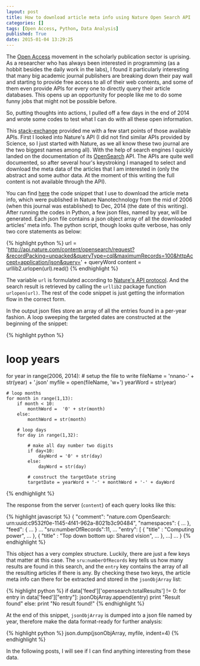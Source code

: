 ```yaml
---
layout: post
title: How to download article meta info using Nature Open Search API
categories: []
tags: [Open Access, Python, Data Analysis]
published: True
date: 2015-01-04 13:29:25
---
```


The [Open Access](http://en.wikipedia.org/wiki/Open_access) movement in the scholarly publication sector is uprising. As a researcher who has always been interested in programming (as a hobbit besides the daily work in the labs), I found it particularly interesting that many big academic journal publishers are breaking down their pay wall and starting to provide free access to all of their web contents, and some of them even provide APIs for every one to directly query their article databases. This opens up an opportunity for people like me to do some funny jobs that might not be possible before.

So, putting thoughts into actions, I pulled off a few days in the end of 2014 and wrote some codes to test what I can do with all these open information.

This [stack-exchange](http://opendata.stackexchange.com/questions/638/open-database-apis-for-journal-article-metadata) provided me with a few start points of those available APIs. First I looked into Nature's API (I did not find similar APIs provided by Science, so I just started with Nature, as we all know these two journal are the two biggest names among all). With the help of search engines I quickly landed on the documentation of its [OpenSearch](http://www.nature.com/developers/documentation/api-references/opensearch-api/) API. The APIs are quite well documented, so after several hour's keystroking I managed to select and download the meta data of the articles that I am interested in (only the abstract and some author data. At the moment of this writing the full content is not available through the API).

You can find [here](https://gist.github.com/deene/3fbb0b02fbf7c3425dbf) the code snippet that I use to download the article meta info, which were published in Nature Nanotechnology from the mid of 2006 (when this journal was established) to Dec, 2014 (the date of this writing). After running the codes in Python, a few json files, named by year, will be generated. Each json file contains a json object array of all the downloaded articles' meta info. The python script, though looks quite verbose, has only two core statements as below:

{% highlight python %}
url = 'http://api.nature.com/content/opensearch/request?&recordPacking=unpacked&queryType=cql&maximumRecords=100&httpAccept=application/json&query=' + queryWord
content = urllib2.urlopen(url).read()
{% endhighlight %}

The variable `url` is formulated according to [Nature's API protocol](http://www.nature.com/developers/documentation/api-references/opensearch-api/). And the search result is retrieved by calling the `urllib2` package function `urlopen(url)`. The rest of the code snippet is just getting the information flow in the correct form.

In the output json files store an array of all the entries found in a per-year fashion. A loop sweeping the targeted dates are constructed at the beginning of the snippet:

{% highlight python %}
# loop years
for year in range(2006, 2014):
    # setup the file to write
    fileName = 'nnano-' + str(year) + '.json'
    myfile = open(fileName, 'w+')
    yearWord = str(year)

    # loop months
    for month in range(1,13):
        if month < 10:
            monthWord =  '0' + str(month)
        else:
            monthWord = str(month)
        
        # loop days
        for day in range(1,32):
            
            # make all day number two digits
            if day<10:
                dayWord = '0' + str(day)
            else:
                dayWord = str(day)
            
            # construct the targetDate string
            targetDate = yearWord + '-' + monthWord + '-' + dayWord
{% endhighlight %}

The response from the server (`content`) of each query looks like this:

{% highlight javascript %}
{
    "comment": "nature.com OpenSearch: urn:uuid:c9532f0e-1145-4f41-962a-8021b3c90484",
    "namespaces": {
        ...
    },
    "feed": {
        ...
    }
    ...
    "sru:numberOfRecords":11,
    ...
    "entry": [
    {
        "title" : "Computing power",
        ...
    }, {
        "title" : "Top down bottom up: Shared vision",
        ...
    }, ...]
    ...
}
{% endhighlight %}

This object has a very complex structure. Luckily, there are just a few keys that matter at this case. The `sru:numberOfRecords` key tells us how many results are found in this search, and the `entry` key contains the array of all the resulting articles if there is any. By checking these two keys, the article meta info can there for be extracted and stored in the `jsonObjArray` list:

{% highlight python %}
if data['feed']['opensearch:totalResults'] != 0:
    for entry in data['feed']["entry"]:
        jsonObjArray.append(entry)
        print "Result found"
    else:
        print "No result found!"
{% endhighlight %}

At the end of this snippet, `jsonObjArray` is dumped into a json file named by year, therefore make the data format-ready for further analysis:

{% highlight python %}
json.dump(jsonObjArray, myfile, indent=4)
{% endhighlight %}

In the following posts, I will see if I can find anything interesting from these data.



